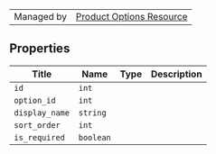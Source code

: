 |||
|---|---|
| Managed by | [Product Options Resource](/api/stores/v2/products/options)


## Properties

| Title | Name | Type | Description |
| --- | --- | --- | --- |
| `id` | `int` |
| `option_id` | `int` |
| `display_name` | `string` |
| `sort_order` | `int` |
| `is_required` | `boolean` |
